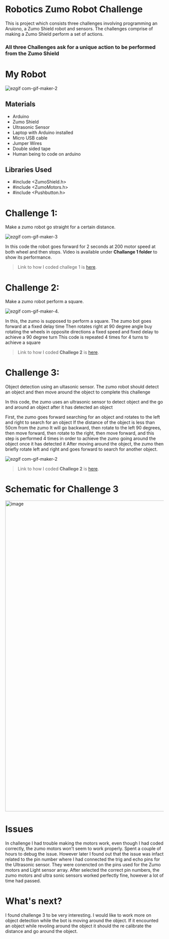 # Robotics Zumo Robot Challenge

This is project which consists three challenges involving programming an Aruiono, a Zumo Shield robot and sensors. The challenges comprise of making a Zumo Shield perform a set of actions. 

### All three Challenges ask for a unique action to be performed from the Zumo Shield

# My Robot

![ezgif com-gif-maker-2](https://user-images.githubusercontent.com/61862550/146652392-ad7d033a-e63b-4e04-8cdb-920720d1dd58.gif)

## Materials

- Arduino
- Zumo Shield
- Ultrasonic Sensor
- Laptop with Arduino installed
- Micro USB cable
- Jumper Wires
- Double sided tape
- Human being to code on arduino

## Libraries Used

- #include <ZumoShield.h>
- #include <ZumoMotors.h>
- #include <Pushbutton.h>

# Challenge 1:

Make a zumo robot go straight for a certain distance. 


![ezgif com-gif-maker-3](https://user-images.githubusercontent.com/61862550/146653335-9f1a371f-2270-45d6-827b-7155fb73dd93.gif)

In this code the robot goes forward for 2 seconds at 200 motor speed at both wheel and then stops. Video is available under **Challange 1 folder** to show its performance.

> Link to how I coded challege 1 is [here](https://github.com/khattaksaab/RoboticsProjects/blob/main/Challenge%201/challenge1_move_in_straightLine.ino).

# Challenge 2:

Make a zumo robot perform a square.

![ezgif com-gif-maker-4](https://user-images.githubusercontent.com/61862550/146653344-3435fdbe-4177-49f1-8011-d9b35fb7f1dd.gif).

In this, the zumo is supposed to perform a square. The zumo bot goes forward at a fixed delay time Then rotates right at 90 degree angle buy rotating the wheels in opposite directions a fixed speed and fixed delay to achieve a 90 degree turn This code is repeated 4 times for 4 turns to achieve a square

> Link to how I coded **Challege 2** is [here](https://github.com/khattaksaab/RoboticsProjects/blob/main/Challenge%202/challenge_2_zumo_square.ino).
  
# Challenge 3:

Object detection using an ultasonic sensor. The zumo robot should detect an object and then move around the object to complete this challenge

In this code, the zumo uses an ultrasonic sensor to detect object and the go and around an object after it has detected an object

First, the zumo goes forward searching for an object and rotates to the left and right to search for an object If the distance of the object is less than 50cm from the zumo It will go backward, then rotate to the left 90 degrees, then move forward, then rotate to the right, then move forward, and this step is performed 4 times in order to achieve the zumo going around the object once it has detected it After moving around the object, the zumo then briefly rotate left and right and goes forward to search for another object.
 
 ![ezgif com-gif-maker-2](https://user-images.githubusercontent.com/61862550/146653390-8715e216-e133-4b81-a1af-a20368f0de9b.gif)

> Link to how I coded **Challege 2** is [here](https://github.com/khattaksaab/RoboticsProjects/blob/main/Challenge%203/challenge3_zumo_objectDetection.ino).

# Schematic for Challenge 3

<img width="985" alt="image" src="https://user-images.githubusercontent.com/61862550/146653696-ab6daacd-a484-476b-9c46-27b89bba700c.png">

# Issues

In challenge I had trouble making the motors work, even though I had coded correctly, the zumo motors won't seem to work properly. Spent a couple of hours to debug the issue. However later I found out that the issue was infact related to the pin number where I had connected the trig and echo pins for the Ultrasonic sensor. They were conencted on the pins used for the Zumo motors and Light sensor array. After selected the correct pin numbers, the zumo motors and ultra sonic sensors worked perfectly fine, however a lot of time had passed.

# What's next?

I found challenge 3 to be very interesting. I would like to work more on object detection while the bot is moving around the object. If it encounted an object while revoling around the object it should the re calibrate the distance and go around the object. 

